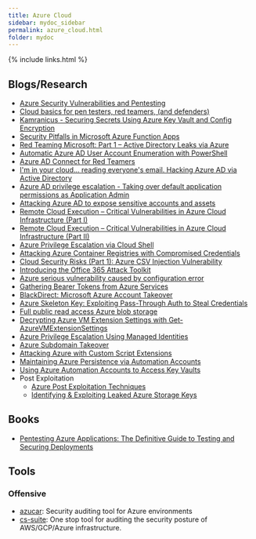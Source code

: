 ```yaml
---
title: Azure Cloud
sidebar: mydoc_sidebar
permalink: azure_cloud.html
folder: mydoc
---
```


{% include links.html %}

## Blogs/Research

* [Azure Security Vulnerabilities and Pentesting](https://rhinosecuritylabs.com/cloud-security/common-azure-security-vulnerabilities/)
* [Cloud basics for pen testers, red teamers, (and defenders)](https://adsecurity.org/wp-content/uploads/2017/07/2017-DEFCON-HackingTheCloud-SteereMetcalf-Final.pdf)
* [Kamranicus - Securing Secrets Using Azure Key Vault and Config Encryption](https://kamranicus.com/posts/2016-02-20-azure-key-vault-config-encryption-azure)
* [Security Pitfalls in Microsoft Azure Function Apps](https://www.twistlock.com/labs-blog/security-pitfalls-microsoft-azure-function-apps/)
* [Red Teaming Microsoft: Part 1 – Active Directory Leaks via Azure](https://www.blackhillsinfosec.com/red-teaming-microsoft-part-1-active-directory-leaks-via-azure/)
* [Automatic Azure AD User Account Enumeration with PowerShell](https://danielchronlund.com/2020/03/13/automatic-azure-ad-user-account-enumeration-with-powershell-scary-stuff/)
* [Azure AD Connect for Red Teamers](https://blog.xpnsec.com/azuread-connect-for-redteam/)
* [I'm in your cloud... reading everyone's email. Hacking Azure AD via Active Directory](https://www.slideshare.net/DirkjanMollema/im-in-your-cloud-reading-everyones-email-hacking-azure-ad-via-active-directory)
* [Azure AD privilege escalation - Taking over default application permissions as Application Admin](https://dirkjanm.io/azure-ad-privilege-escalation-application-admin/)
* [Attacking Azure AD to expose sensitive accounts and assets](https://portswigger.net/daily-swig/cloud-security-attacking-azure-ad-to-expose-sensitive-accounts-and-assets)
* [Remote Cloud Execution – Critical Vulnerabilities in Azure Cloud Infrastructure (Part I)](https://research.checkpoint.com/2020/remote-cloud-execution-critical-vulnerabilities-in-azure-cloud-infrastructure-part-i/)
* [Remote Cloud Execution – Critical Vulnerabilities in Azure Cloud Infrastructure (Part II)](https://research.checkpoint.com/2020/remote-cloud-execution-critical-vulnerabilities-in-azure-cloud-infrastructure-part-ii/)
* [Azure Privilege Escalation via Cloud Shell](https://blog.netspi.com/attacking-azure-cloud-shell/)
* [Attacking Azure Container Registries with Compromised Credentials](https://blog.netspi.com/attacking-acrs-with-compromised-credentials/)
* [Cloud Security Risks (Part 1): Azure CSV Injection Vulnerability](https://rhinosecuritylabs.com/azure/cloud-security-risks-part-1-azure-csv-injection-vulnerability/)
* [Introducing the Office 365 Attack Toolkit](https://www.mdsec.co.uk/2019/07/introducing-the-office-365-attack-toolkit/)
* [Azure serious vulnerability caused by configuration error](https://nosec.org/home/detail/4358.html)
* [Gathering Bearer Tokens from Azure Services](https://blog.netspi.com/gathering-bearer-tokens-azure/)
* [BlackDirect: Microsoft Azure Account Takeover](https://www.cyberark.com/threat-research-blog/blackdirect-microsoft-azure-account-takeover/)
* [Azure Skeleton Key: Exploiting Pass-Through Auth to Steal Credentials](https://www.varonis.com/blog/azure-skeleton-key/)
* [Full public read access Azure blob storage](https://www.acunetix.com/vulnerabilities/web/full-public-read-access-azure-blob-storage/)
* [Decrypting Azure VM Extension Settings with Get-AzureVMExtensionSettings](https://blog.netspi.com/decrypting-azure-vm-extension-settings-with-get-azurevmextensionsettings/)
* [Azure Privilege Escalation Using Managed Identities](https://blog.netspi.com/azure-privilege-escalation-using-managed-identities/)
* [Azure Subdomain Takeover](https://0xpatrik.com/subdomain-takeover-starbucks-ii/)
* [Attacking Azure with Custom Script Extensions](https://blog.netspi.com/attacking-azure-with-custom-script-extensions/)
* [Maintaining Azure Persistence via Automation Accounts](https://blog.netspi.com/maintaining-azure-persistence-via-automation-accounts/)
* [Using Azure Automation Accounts to Access Key Vaults](https://blog.netspi.com/azure-automation-accounts-key-stores/)
* Post Exploitation
    * [Azure Post Exploitation Techniques](https://azure.microsoft.com/en-in/blog/azure-post-exploitation-techniques/)
    * [Identifying & Exploiting Leaked Azure Storage Keys](https://www.notsosecure.com/identifying-exploiting-leaked-azure-storage-keys/)

## Books

* [Pentesting Azure Applications: The Definitive Guide to Testing and Securing Deployments](https://www.amazon.in/Pentesting-Azure-Applications-Definitive-Deployments-ebook/dp/B072SS34CP/ref=tmm_kin_swatch_0?_encoding=UTF8&qid=1536010588&sr=8-1)

## Tools

### Offensive

* [azucar](https://github.com/nccgroup/azucar): Security auditing tool for Azure environments
* [cs-suite](https://github.com/SecurityFTW/cs-suite): One stop tool for auditing the security posture of AWS/GCP/Azure infrastructure.
